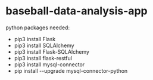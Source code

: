 # baseball-data-analysis-app

python packages needed:

-   pip3 install Flask
-   pip3 install SQLAlchemy
-   pip3 install Flask-SQLAlchemy
-   pip3 install flask-restful
-   pip3 install mysql-connector
-   pip install --upgrade mysql-connector-python
